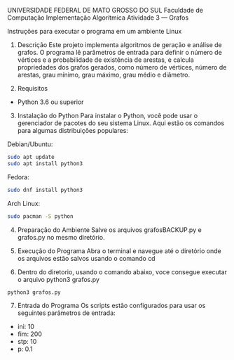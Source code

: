 UNIVERSIDADE FEDERAL DE MATO GROSSO DO SUL
Faculdade de Computação
Implementação Algorítmica
Atividade 3 — Grafos

Instruções para executar o programa em um ambiente Linux

1. Descrição
Este projeto implementa algoritmos de geração e análise de grafos. O programa lê parâmetros de entrada para definir o número de vértices e a probabilidade de existência de arestas, e calcula propriedades dos grafos gerados, como número de vértices, número de arestas, grau mínimo, grau máximo, grau médio e diâmetro.

2. Requisitos
- Python 3.6 ou superior

3. Instalação do Python
Para instalar o Python, você pode usar o gerenciador de pacotes do seu sistema Linux. Aqui estão os comandos para algumas distribuições populares:

Debian/Ubuntu:
```bash
sudo apt update
sudo apt install python3
```

Fedora:
```bash
sudo dnf install python3
```

Arch Linux:
```bash
sudo pacman -S python
```

4. Preparação do Ambiente
Salve os arquivos grafosBACKUP.py e grafos.py no mesmo diretório.

5. Execução do Programa
Abra o terminal e navegue até o diretório onde os arquivos estão salvos usando o comando cd

6. Dentro do diretorio, usando o comando abaixo, voce consegue executar o arquivo python3 grafos.py
```bash
python3 grafos.py
```

7. Entrada do Programa Os scripts estão configurados para usar os seguintes parâmetros de entrada:
- ini: 10
- fim: 200
- stp: 10
- p: 0.1